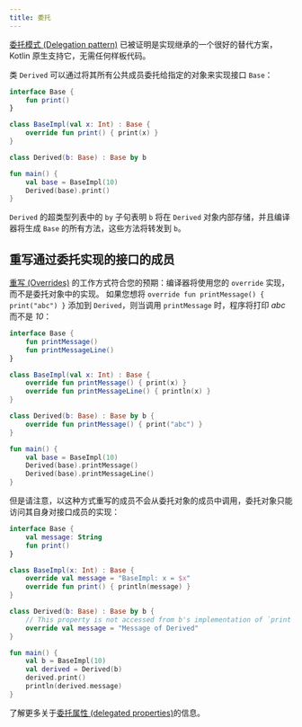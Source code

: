 ```yaml
---
title: 委托
---
```

[委托模式 (Delegation pattern)](https://en.wikipedia.org/wiki/Delegation_pattern) 已被证明是实现继承的一个很好的替代方案，Kotlin 原生支持它，无需任何样板代码。

类 `Derived` 可以通过将其所有公共成员委托给指定的对象来实现接口 `Base`：

```kotlin
interface Base {
    fun print()
}

class BaseImpl(val x: Int) : Base {
    override fun print() { print(x) }
}

class Derived(b: Base) : Base by b

fun main() {
    val base = BaseImpl(10)
    Derived(base).print()
}
```

`Derived` 的超类型列表中的 `by` 子句表明 `b` 将在 `Derived` 对象内部存储，并且编译器将生成 `Base` 的所有方法，这些方法将转发到 `b`。

## 重写通过委托实现的接口的成员

[重写 (Overrides)](inheritance.md#overriding-methods) 的工作方式符合您的预期：编译器将使用您的 `override` 实现，而不是委托对象中的实现。 如果您想将 `override fun printMessage() { print("abc") }` 添加到 `Derived`，则当调用 `printMessage` 时，程序将打印 *abc* 而不是 *10*：

```kotlin
interface Base {
    fun printMessage()
    fun printMessageLine()
}

class BaseImpl(val x: Int) : Base {
    override fun printMessage() { print(x) }
    override fun printMessageLine() { println(x) }
}

class Derived(b: Base) : Base by b {
    override fun printMessage() { print("abc") }
}

fun main() {
    val base = BaseImpl(10)
    Derived(base).printMessage()
    Derived(base).printMessageLine()
}
```

但是请注意，以这种方式重写的成员不会从委托对象的成员中调用，委托对象只能访问其自身对接口成员的实现：

```kotlin
interface Base {
    val message: String
    fun print()
}

class BaseImpl(x: Int) : Base {
    override val message = "BaseImpl: x = $x"
    override fun print() { println(message) }
}

class Derived(b: Base) : Base by b {
    // This property is not accessed from b's implementation of `print`
    override val message = "Message of Derived"
}

fun main() {
    val b = BaseImpl(10)
    val derived = Derived(b)
    derived.print()
    println(derived.message)
}
```

了解更多关于[委托属性 (delegated properties)](delegated-properties.md)的信息。